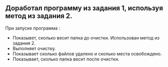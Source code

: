 ## Доработал программу из задания 1, используя  метод из задания 2.

При запуске программа :

* Показывет, сколько весит папка до очистки. Использован метод из задания 2. 
* Выполняет очистку.
* Показывает сколько файлов удалено и сколько места освобождено.
* Показывает, сколько папка весит после очистки.
